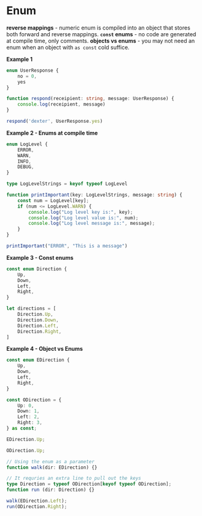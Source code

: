 # Enum


**reverse mappings** - numeric enum is compiled into an object that stores both forward and reverse mappings.
**`const` enums** - no code are generated at compile time, only comments.
**objects vs enums** - you may not need an enum when an object with `as const` cold suffice.

**Example 1**
```ts
enum UserResponse {
    no = 0,
    yes
}

function respond(receipient: string, message: UserResponse) {
    console.log(receipient, message)
}

respond('dexter', UserResponse.yes)
```

**Example 2 - Enums at compile time**

```ts
enum LogLevel {
    ERROR,
    WARN,
    INFO,
    DEBUG,
}

type LogLevelStrings = keyof typeof LogLevel

function printImportant(key: LogLevelStrings, message: string) {
    const num = LogLevel[key];
    if (num <= LogLevel.WARN) {
        console.log("Log level key is:", key);
        console.log("Log level value is:", num);
        console.log("Log level message is:", message);
    }
}

printImportant("ERROR", "This is a message")
```

**Example 3 - Const enums**
```ts
const enum Direction {
    Up,
    Down,
    Left,
    Right,
}

let directions = [
    Direction.Up,
    Direction.Down,
    Direction.Left,
    Direction.Right,
]
```

**Example 4 - Object vs Enums**

```ts
const enum EDirection {
    Up,
    Down,
    Left,
    Right,
}

const ODirection = {
    Up: 0,
    Down: 1,
    Left: 2,
    Right: 3,
} as const;

EDirection.Up;

ODirection.Up;

// Using the enum as a parameter
function walk(dir: EDirection) {}

// It requries an extra line to pull out the keys
type Direction = typeof ODirection[keyof typeof ODirection];
function run (dir: Direction) {}

walk(EDirection.Left);
run(ODirection.Right);
```